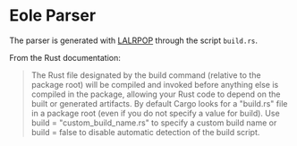 # Eole  Parser

The parser is generated with [LALRPOP](https://github.com/lalrpop/lalrpop)
through the script `build.rs`.

From the Rust documentation:

> The Rust file designated by the build command (relative to the package root) will be compiled and invoked before anything else is compiled in the package,
> allowing your Rust code to depend on the built or generated artifacts.
> By default Cargo looks for a "build.rs" file in a package root (even if you do not specify a value for build).
> Use build = "custom_build_name.rs" to specify a custom build name or
> build = false to disable automatic detection of the build script.

